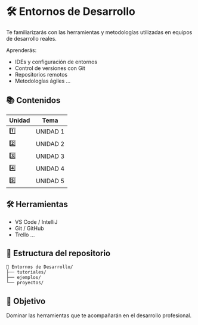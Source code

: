 # 🛠️ Entornos de Desarrollo

Te familiarizarás con las herramientas y metodologías utilizadas en equipos de desarrollo reales.

Aprenderás:

- IDEs y configuración de entornos
- Control de versiones con Git
- Repositorios remotos
- Metodologías ágiles
...

## 📚 Contenidos

| Unidad | Tema |
|--------|------|
| 1️⃣     | UNIDAD 1 |
| 2️⃣     | UNIDAD 2 |
| 3️⃣     | UNIDAD 3 |
| 4️⃣     | UNIDAD 4 |
| 5️⃣     | UNIDAD 5 |

## 🛠️ Herramientas

- VS Code / IntelliJ
- Git / GitHub
- Trello
...

## 📁 Estructura del repositorio

```
📂 Entornos de Desarrollo/
├── tutoriales/
├── ejemplos/
└── proyectos/
```


## 🎯 Objetivo

Dominar las herramientas que te acompañarán en el desarrollo profesional.